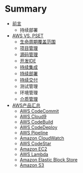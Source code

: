# Summary

* [前言](README.md)
  * 持续部署
* [AWS VS. PSET](aws-vs-pset.md)
  * [生命周期覆盖范围](sheng-ming-zhou-qi-fu-gai-fan-wei.md)
  * [项目管理](xiang-mu-guan-li.md)
  * [源码管理](yuan-ma-guan-li.md)
  * [开发IDE](kaifa-ide.md)
  * [持续集成](chi-xu-ji-cheng.md)
  * [持续部署](chi-xu-bu-shu.md)
  * [持续交付](chi-xu-jiao-fu.md)
  * 测试管理
  * 环境管理
  * [介质管理](aws-vs-pset/jie-zhi-guan-li.md)
* [AWS产品汇总](awschan-pin-hui-zong.md)
  * [AWS CodeCommit](aws-codecommit.md)
  * [AWS Cloud9](aws-cloud9.md)
  * [AWS CodeBuild](aws-codebuild.md)
  * [AWS CodeDeploy](aws-codedeploy.md)
  * [AWS Pipeline](aws-pipeline.md)
  * [Amazon CloudWatch](amazon-cloudwatch.md)
  * [AWS CodeStar](aws-codestar.md)
  * [Amazon EC2](amazon-ec2.md)
  * [AWS Lambda](aws-lambda.md)
  * [Amazon Elastic Block Store](amazon-elastic-block-store.md)
  * [Amazon S3](amazon-s3.md)

